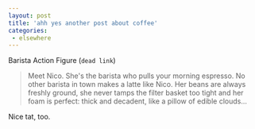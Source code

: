 ```yaml
---
layout: post
title: 'ahh yes another post about coffee'
categories:
 - elsewhere
---
```


Barista Action Figure (`dead link`)

> Meet Nico. She's the barista who pulls your morning espresso. No other barista in town makes a latte like Nico. Her beans are always freshly ground, she never tamps the filter basket too tight and her foam is perfect: thick and decadent, like a pillow of edible clouds...

Nice tat, too.
